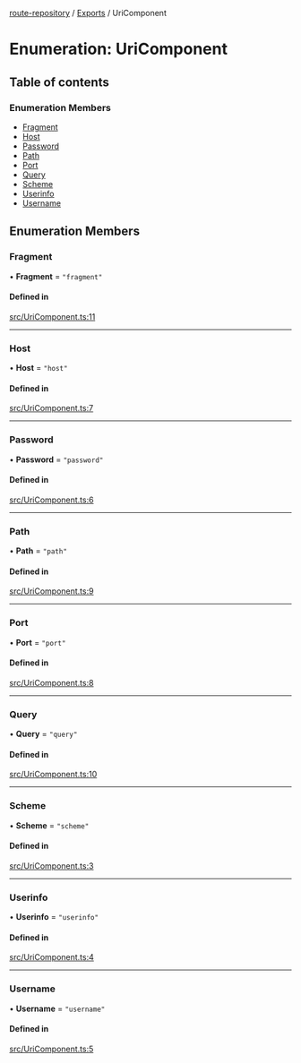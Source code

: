 [route-repository](../README.md) / [Exports](../modules.md) / UriComponent

# Enumeration: UriComponent

## Table of contents

### Enumeration Members

- [Fragment](UriComponent.md#fragment)
- [Host](UriComponent.md#host)
- [Password](UriComponent.md#password)
- [Path](UriComponent.md#path)
- [Port](UriComponent.md#port)
- [Query](UriComponent.md#query)
- [Scheme](UriComponent.md#scheme)
- [Userinfo](UriComponent.md#userinfo)
- [Username](UriComponent.md#username)

## Enumeration Members

### Fragment

• **Fragment** = ``"fragment"``

#### Defined in

[src/UriComponent.ts:11](https://github.com/nonetallt/front-to-back-router/blob/efe5427/src/UriComponent.ts#L11)

___

### Host

• **Host** = ``"host"``

#### Defined in

[src/UriComponent.ts:7](https://github.com/nonetallt/front-to-back-router/blob/efe5427/src/UriComponent.ts#L7)

___

### Password

• **Password** = ``"password"``

#### Defined in

[src/UriComponent.ts:6](https://github.com/nonetallt/front-to-back-router/blob/efe5427/src/UriComponent.ts#L6)

___

### Path

• **Path** = ``"path"``

#### Defined in

[src/UriComponent.ts:9](https://github.com/nonetallt/front-to-back-router/blob/efe5427/src/UriComponent.ts#L9)

___

### Port

• **Port** = ``"port"``

#### Defined in

[src/UriComponent.ts:8](https://github.com/nonetallt/front-to-back-router/blob/efe5427/src/UriComponent.ts#L8)

___

### Query

• **Query** = ``"query"``

#### Defined in

[src/UriComponent.ts:10](https://github.com/nonetallt/front-to-back-router/blob/efe5427/src/UriComponent.ts#L10)

___

### Scheme

• **Scheme** = ``"scheme"``

#### Defined in

[src/UriComponent.ts:3](https://github.com/nonetallt/front-to-back-router/blob/efe5427/src/UriComponent.ts#L3)

___

### Userinfo

• **Userinfo** = ``"userinfo"``

#### Defined in

[src/UriComponent.ts:4](https://github.com/nonetallt/front-to-back-router/blob/efe5427/src/UriComponent.ts#L4)

___

### Username

• **Username** = ``"username"``

#### Defined in

[src/UriComponent.ts:5](https://github.com/nonetallt/front-to-back-router/blob/efe5427/src/UriComponent.ts#L5)
